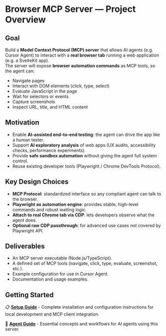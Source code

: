 # Browser MCP Server — Project Overview

## Goal
Build a **Model Context Protocol (MCP) server** that allows AI agents (e.g. Cursor Agent) to interact with a **real browser tab** running a web application (e.g. a SvelteKit app).  
The server will expose **browser automation commands** as MCP tools, so the agent can:
- Navigate pages
- Interact with DOM elements (click, type, select)
- Evaluate JavaScript in the page
- Wait for selectors or events
- Capture screenshots
- Inspect URL, title, and HTML content

## Motivation
- Enable **AI-assisted end-to-end testing**: the agent can drive the app like a human tester.
- Support **AI exploratory analysis** of web apps (UX audits, accessibility checks, performance experiments).
- Provide **safe sandbox automation** without giving the agent full system control.
- Reuse existing developer tools (Playwright / Chrome DevTools Protocol).

## Key Design Choices
- **MCP Protocol**: standardized interface so any compliant agent can talk to the browser.
- **Playwright as automation engine**: provides stable, high-level commands and robust waiting logic.
- **Attach to real Chrome tab via CDP**: lets developers observe what the agent does.
- **Optional raw CDP passthrough**: for advanced use cases not covered by Playwright API.

## Deliverables
- An MCP server executable (Node.js/TypeScript).
- A defined set of MCP tools (navigate, click, type, evaluate, screenshot, etc.).
- Example configuration for use in Cursor Agent.
- Documentation and usage examples.

## Getting Started

📋 **[Setup Guide](SETUP.md)** - Complete installation and configuration instructions for local development and MCP client integration.

🤖 **[Agent Guide](AGENT_GUIDE.md)** - Essential concepts and workflows for AI agents using this server.
